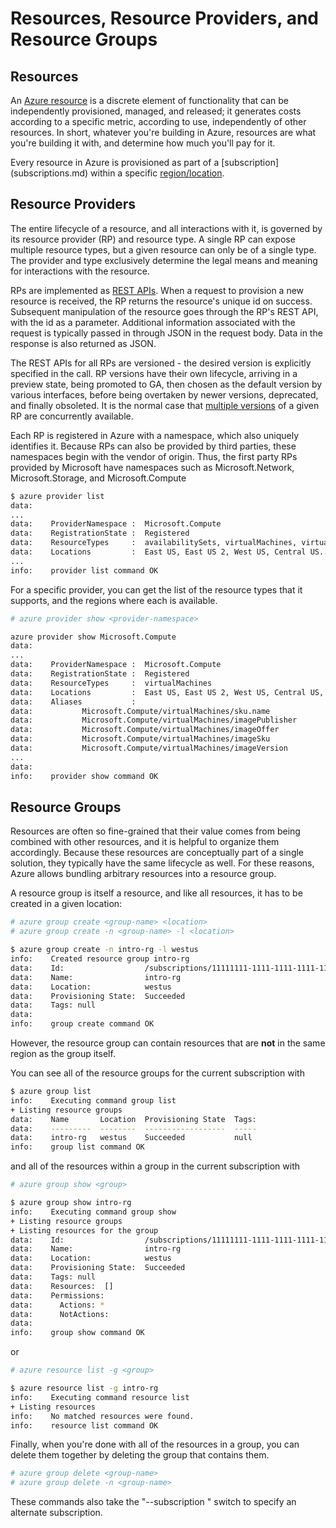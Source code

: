 Resources, Resource Providers, and Resource Groups
==================================================

## Resources

An [Azure resource](https://docs.microsoft.com/en-us/azure/azure-resource-manager/resource-group-overview) is a discrete element of functionality that can 
be independently provisioned, managed, and released; it generates costs
according to a specific metric, according to use, independently of other
resources.  In short, whatever you're building in Azure, resources are
what you're building it with, and determine how much you'll pay for it.

Every resource in Azure is provisioned as part of a [subscription]
(subscriptions.md) within a specific [region/location](regions.md).

## Resource Providers

The entire lifecycle of a resource, and all interactions with it,
is governed by its resource provider (RP) and resource type.  A single 
RP can expose multiple resource types, but a given resource can only be
of a single type.  The provider and type exclusively determine the
legal means and meaning for interactions with the resource.

RPs are implemented as [REST APIs](https://docs.microsoft.com/en-us/azure/azure-resource-manager/resource-manager-rest-api).  When a request to provision a new
resource is received, the RP returns the resource's unique id on success.
Subsequent manipulation of the resource goes through the RP's REST API,
with the id as a parameter.  Additional information associated with the
request is typically passed in through JSON in the request body.  Data
in the response is also returned as JSON.

The REST APIs for all RPs are versioned - the desired version is explicitly
specified in the call.  RP versions have their own lifecycle, arriving in
a preview state, being promoted to GA, then chosen as the default
version by various interfaces, before being overtaken by newer versions,
deprecated, and finally obsoleted.  It is the normal case that [multiple
versions](debugging.md) of a given RP are concurrently available.

Each RP is registered in Azure with a namespace, which also uniquely
identifies it.  Because RPs can also be provided by third parties, these
namespaces begin with the vendor of origin.  Thus, the first party RPs
provided by Microsoft have namespaces such as Microsoft.Network,
Microsoft.Storage, and Microsoft.Compute

```bash
$ azure provider list
data:    
...
data:    ProviderNamespace :  Microsoft.Compute
data:    RegistrationState :  Registered
data:    ResourceTypes     :  availabilitySets, virtualMachines, virtualMachines/extensions, virtualMachineScaleSets...
data:    Locations         :  East US, East US 2, West US, Central US...
...
info:    provider list command OK
```

For a specific provider, you can get the list of the resource types that 
it supports, and the regions where each is available.

```bash
# azure provider show <provider-namespace>

azure provider show Microsoft.Compute
data:    
...
data:    ProviderNamespace :  Microsoft.Compute
data:    RegistrationState :  Registered
data:    ResourceTypes     :  virtualMachines
data:    Locations         :  East US, East US 2, West US, Central US, North Central US, South Central US, North Europe, West Europe, East Asia, Southeast Asia, Japan East, Japan West, Australia East, Australia Southeast, Brazil South, South India, Central India, West India, Canada Central, Canada East, West US 2, West Central US, UK South, UK West
data:    Aliases           : 
data:           Microsoft.Compute/virtualMachines/sku.name
data:           Microsoft.Compute/virtualMachines/imagePublisher
data:           Microsoft.Compute/virtualMachines/imageOffer
data:           Microsoft.Compute/virtualMachines/imageSku
data:           Microsoft.Compute/virtualMachines/imageVersion
...
data:    
info:    provider show command OK
```

## Resource Groups

Resources are often so fine-grained that their value comes from 
being combined with other resources, and it is helpful to organize them
accordingly.  Because these resources are conceptually
part of a single solution, they typically have the same lifecycle as well.
For these reasons, Azure allows bundling arbitrary resources into a
resource group.

A resource group is itself a resource, and like all resources, it has to
be created in a given location:

```bash
# azure group create <group-name> <location>
# azure group create -n <group-name> -l <location>

$ azure group create -n intro-rg -l westus
info:    Created resource group intro-rg
data:    Id:                  /subscriptions/11111111-1111-1111-1111-111111111111/resourceGroups/intro-rg
data:    Name:                intro-rg
data:    Location:            westus
data:    Provisioning State:  Succeeded
data:    Tags: null
data:    
info:    group create command OK
```

However, the resource group can contain resources that are **not** in the
same region as the group itself.

You can see all of the resource groups for the current subscription with

```bash
$ azure group list
info:    Executing command group list
+ Listing resource groups                                                      
data:    Name       Location  Provisioning State  Tags:
data:    ---------  --------  ------------------  -----
data:    intro-rg   westus    Succeeded           null 
info:    group list command OK
```

and all of the resources within a group in the current subscription with

```bash
# azure group show <group>

$ azure group show intro-rg
info:    Executing command group show
+ Listing resource groups                                                      
+ Listing resources for the group                                              
data:    Id:                  /subscriptions/11111111-1111-1111-1111-111111111111/resourceGroups/intro-rg
data:    Name:                intro-rg
data:    Location:            westus
data:    Provisioning State:  Succeeded
data:    Tags: null
data:    Resources:  []
data:    Permissions:
data:      Actions: *
data:      NotActions: 
data:    
info:    group show command OK
```

or

```bash
# azure resource list -g <group>

$ azure resource list -g intro-rg
info:    Executing command resource list
+ Listing resources                                                            
info:    No matched resources were found.
info:    resource list command OK
```

Finally, when you're done with all of the resources in a group, you can
delete them together by deleting the group that contains them.

```bash
# azure group delete <group-name>
# azure group delete -n <group-name>
```

These commands also take the "--subscription <subscription-id>" switch
to specify an alternate subscription.
